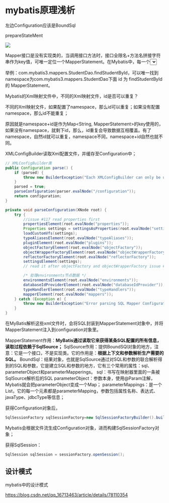 # mybatis原理浅析

左边Configuration应该是BoundSql

prepareStateMent

![](D:\Work\TyporaNotes\note\mybatis\pict\mybatis原理浅析.png)

Mapper接口是没有实现类的，当调用接口方法时，接口全限名+方法名拼接字符串作为key值，可唯一定位一个MapperStatement。在Mybatis中，每一个<select>、<insert>、<update>、<delete>标签，都会被解析为一个MapperStatement对象。

举例：com.mybatis3.mappers.StudentDao.findStudentById，可以唯一找到namespace为com.mybatis3.mappers.StudentDao下面 id 为 findStudentById 的 MapperStatement。

Mybatis的Xml映射文件中，不同的Xml映射文件，id是否可以重复？

不同的Xml映射文件，如果配置了namespace，那么id可以重复；如果没有配置namespace，那么id不能重复；

原因就是namespace+id是作为Map<String, MapperStatement>的key使用的，如果没有namespace，就剩下id，那么，id重复会导致数据互相覆盖。有了namespace，自然id就可以重复，namespace不同，namespace+id自然也就不同。







XMLConfigBuilder读取Xml配置文件，并缓存至Configuration中；

```java
// XMLConfigBuilder类
public Configuration parse() {
    if (parsed) {
        throw new BuilderException("Each XMLConfigBuilder can only be used once.");
    }
    parsed = true;
    parseConfiguration(parser.evalNode("/configuration"));
    return configuration;
}

private void parseConfiguration(XNode root) {
    try {
        //issue #117 read properties first
        propertiesElement(root.evalNode("properties"));
        Properties settings = settingsAsProperties(root.evalNode("settings"));
        loadCustomVfs(settings);
        typeAliasesElement(root.evalNode("typeAliases"));
        pluginElement(root.evalNode("plugins"));
        objectFactoryElement(root.evalNode("objectFactory"));
        objectWrapperFactoryElement(root.evalNode("objectWrapperFactory"));
        reflectorFactoryElement(root.evalNode("reflectorFactory"));
        settingsElement(settings);
        // read it after objectFactory and objectWrapperFactory issue #631

        /* 处理environments节点数据 */
        environmentsElement(root.evalNode("environments"));
        databaseIdProviderElement(root.evalNode("databaseIdProvider"));
        typeHandlerElement(root.evalNode("typeHandlers"));
        mapperElement(root.evalNode("mappers"));
    } catch (Exception e) {
        throw new BuilderException("Error parsing SQL Mapper Configuration. Cause: " + e, e);
    }
}
```

在MyBatis解析这些xml文件时，会将SQL封装到MapperStatement对象中，并将MapperStatement注入到configuration对象里。

MapperStatement作用：**MyBatis通过读取它来获得某条SQL配置的所有信息，读取过程依赖于SqlSource；**
SqlSource作用：提供BoundSQl对象的地方，注意：它是一个接口，不是实现类。它的作用是：**根据上下文和参数解析生产需要的SQL。**
BoundSql：结果对象，也就是SqlSource通过对SQL和参数的联合解析得到的SQL和参数，它是建立SQL和参数的地方，它有三个常用的属性：sql、parameterObject和parameterMapperings。
	sql：书写在映射器里面的一条被SqlSource解析后的SQL
	parameterObject：参数本身，使用@Param注解，Mybatis就会把parameterObject变成一个Map；
	parameterMappings：是一个List，它的每一个元素都是parameterMapping，参数包括属性名称、表达式、javaType、jdbcType等信息；

获得Configuration对象后，

```java
SqlSessionFactory sqlSessionFactory=new SqlSessionFactoryBuilder().build(inputStream);
```

Mybatis会根据文件流生成Configuration对象，进而构建SqlSessionFactory对象；



获得SqlSession：

```java
SqlSession sqlSession = sessionFactory.openSession();
```







## 设计模式

mybatis中的设计模式

https://blog.csdn.net/qq_16713463/article/details/78110354

